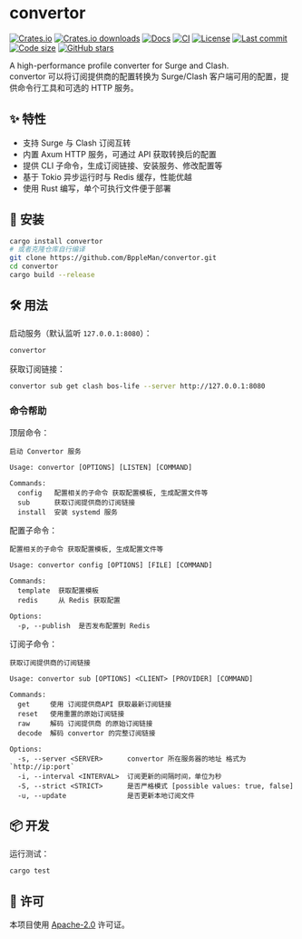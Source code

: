 # convertor

[![Crates.io](https://img.shields.io/crates/v/convertor)](https://crates.io/crates/convertor)
[![Crates.io downloads](https://img.shields.io/crates/d/convertor)](https://crates.io/crates/convertor)
[![Docs](https://docs.rs/convertor/badge.svg)](https://docs.rs/convertor)
[![CI](https://github.com/BppleMan/convertor/actions/workflows/build-and-push.yml/badge.svg)](https://github.com/BppleMan/convertor/actions/workflows/build-and-push.yml)
[![License](https://img.shields.io/badge/license-Apache--2.0-blue)](https://opensource.org/licenses/Apache-2.0)
[![Last commit](https://img.shields.io/github/last-commit/BppleMan/convertor)](https://github.com/BppleMan/convertor)
[![Code size](https://img.shields.io/github/languages/code-size/BppleMan/convertor)](https://github.com/BppleMan/convertor)
[![GitHub stars](https://img.shields.io/github/stars/BppleMan/convertor)](https://github.com/BppleMan/convertor/stargazers)

A high-performance profile converter for Surge and Clash.  
convertor 可以将订阅提供商的配置转换为 Surge/Clash 客户端可用的配置，提供命令行工具和可选的 HTTP 服务。

## ✨ 特性

- 支持 Surge 与 Clash 订阅互转
- 内置 Axum HTTP 服务，可通过 API 获取转换后的配置
- 提供 CLI 子命令，生成订阅链接、安装服务、修改配置等
- 基于 Tokio 异步运行时与 Redis 缓存，性能优越
- 使用 Rust 编写，单个可执行文件便于部署

## 🚀 安装

```bash
cargo install convertor
# 或者克隆仓库自行编译
git clone https://github.com/BppleMan/convertor.git
cd convertor
cargo build --release
```

## 🛠️ 用法

启动服务（默认监听 `127.0.0.1:8080`）：

```bash
convertor
```

获取订阅链接：

```bash
convertor sub get clash bos-life --server http://127.0.0.1:8080
```

### 命令帮助

顶层命令：

```text
启动 Convertor 服务

Usage: convertor [OPTIONS] [LISTEN] [COMMAND]

Commands:
  config   配置相关的子命令 获取配置模板, 生成配置文件等
  sub      获取订阅提供商的订阅链接
  install  安装 systemd 服务
```

配置子命令：

```text
配置相关的子命令 获取配置模板, 生成配置文件等

Usage: convertor config [OPTIONS] [FILE] [COMMAND]

Commands:
  template  获取配置模板
  redis     从 Redis 获取配置

Options:
  -p, --publish  是否发布配置到 Redis
```

订阅子命令：

```text
获取订阅提供商的订阅链接

Usage: convertor sub [OPTIONS] <CLIENT> [PROVIDER] [COMMAND]

Commands:
  get     使用 订阅提供商API 获取最新订阅链接
  reset   使用重置的原始订阅链接
  raw     解码 订阅提供商 的原始订阅链接
  decode  解码 convertor 的完整订阅链接

Options:
  -s, --server <SERVER>      convertor 所在服务器的地址 格式为 `http://ip:port`
  -i, --interval <INTERVAL>  订阅更新的间隔时间，单位为秒
  -S, --strict <STRICT>      是否严格模式 [possible values: true, false]
  -u, --update               是否更新本地订阅文件
```

## 📦 开发

运行测试：

```bash
cargo test
```

## 📄 许可

本项目使用 [Apache-2.0](https://opensource.org/licenses/Apache-2.0) 许可证。
